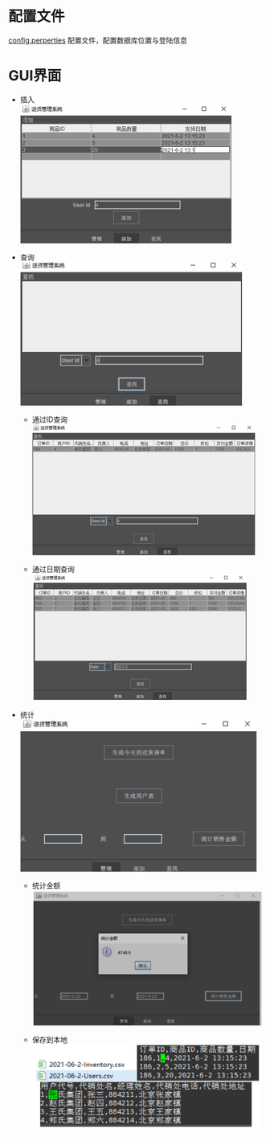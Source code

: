 # 配置文件

[config.perperties](config.properties)  配置文件，配置数据库位置与登陆信息

# GUI界面


 + 插入   
![insert](res/insert.png)

 + 查询  
![search](res/search.png)

    - 通过ID查询   
![search_ID](res/search_uid.png)

    - 通过日期查询  
![search_ID](res/search_date.png)

 + 统计  
![statistics](res/statistics.png)

   - 统计金额  
![statistics_total](res/staistics_total.png)

   - 保存到本地  
![statisttics_save](res/statistics_save.png)

